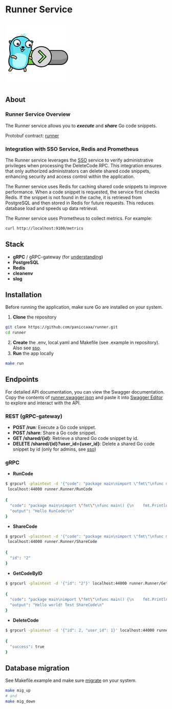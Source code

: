 <div>
<h1>Runner Service</h1>
<img src="gopher.png" alt="Runner Service Logo" width="200" height="200">
</div>

## About
### Runner Service Overview
The Runner service allows you to ***execute*** and ***share*** Go code snippets.

Protobuf contract: [runner](https://github.com/paniccaaa/protos/blob/main/proto/runner/runner.proto) 

### Integration with SSO Service, Redis and Prometheus

The Runner service leverages the [SSO](https://github.com/paniccaaa/sso) service to verify administrative privileges when processing the DeleteCode RPC. This integration ensures that only authorized administrators can delete shared code snippets, enhancing security and access control within the application.

The Runner service uses Redis for caching shared code snippets to improve performance. When a code snippet is requested, the service first checks Redis. If the snippet is not found in the cache, it is retrieved from PostgreSQL and then stored in Redis for future requests. This reduces database load and speeds up data retrieval.

The Runner service uses Prometheus to collect metrics. For example:
```sh
curl http://localhost:9100/metrics
```

## Stack

- **gRPC** / gRPC-gateway (for [understanding](https://github.com/grpc-ecosystem/grpc-gateway))
- **PostgreSQL**
- **Redis**
- **cleanenv**
- **slog**

## Installation

Before running the application, make sure Go are installed on your system.

1. **Clone** the repository
```bash
git clone https://github.com/paniccaaa/runner.git
cd runner
```
2. **Create** the .env, local.yaml and Makefile (see .example in repository). Also see [sso](https://github.com/paniccaaa/sso).
3. **Run** the app locally
```bash
make run 
```

## Endpoints

For detailed API documentation, you can view the Swagger documentation. Copy the contents of [runner.swagger.json](https://github.com/paniccaaa/protos/blob/main/gen/golang/runner/runner.swagger.json) and paste it into [Swagger Editor](https://editor-next.swagger.io/) to explore and interact with the API.

### REST (gRPC-gateway)
- **POST /run**: Execute a Go code snippet.
- **POST /share**: Share a Go code snippet.
- **GET /shared/{id}**: Retrieve a shared Go code snippet by id.
- **DELETE /shared/{id}?user_id={user_id}**: Delete a shared Go code snippet by id (only for admins, see [sso](https://github.com/paniccaaa/sso))

### gRPC
- **RunCode**
```bash
$ grpcurl -plaintext -d '{"code": "package main\nimport \"fmt\"\nfunc main() {\n    fmt.Println(\"Hello RunCode!\")\n}"}' \
 localhost:44000 runner.Runner/RunCode

{
  "code": "package main\nimport \"fmt\"\nfunc main() {\n    fmt.Println(\"Hello RunCode!\")\n}",
  "output": "Hello RunCode!\n"
}
```
- **ShareCode**
```bash
$ grpcurl -plaintext -d '{"code": "package main\nimport \"fmt\"\nfunc main() {\n    fmt.Println(\"Hello world! Test ShareCode\")\n}"}' \
 localhost:44000 runner.Runner/ShareCode

{
  "id": "2"
}
```
- **GetCodeByID**
```bash
$ grpcurl -plaintext -d '{"id": "2"}' localhost:44000 runner.Runner/GetCodeByID

{
  "code": "package main\nimport \"fmt\"\nfunc main() {\n    fmt.Println(\"Hello world! Test ShareCode\")\n}",
  "output": "Hello world! Test ShareCode\n"
}
```
- **DeleteCode**
```bash
$ grpcurl -plaintext -d '{"id": 2, "user_id": 1}' localhost:44000 runner.Runner/DeleteCode

{
  "success": true
}
```
## Database migration
See Makefile.example and make sure [migrate](https://github.com/golang-migrate/migrate/tree/master/cmd/migrate) on your system.
```bash
make mig_up
# and
make mig_down
```
